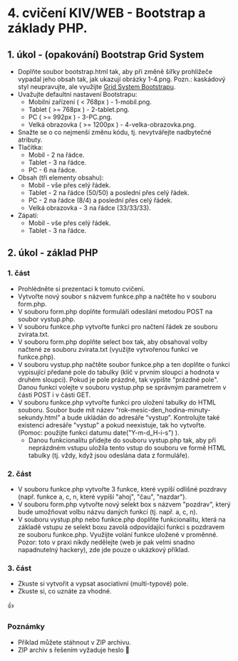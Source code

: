 # 4. cvičení KIV/WEB - Bootstrap a základy PHP.


## 1. úkol - (opakování) Bootstrap Grid System

* Doplňte soubor bootstrap.html tak, aby při změně šířky prohlížeče vypadal jeho obsah tak, jak ukazují obrázky 1-4.png. Pozn.: kaskádový styl neupravujte, ale využijte [Grid System Bootstrapu](http://www.w3schools.com/bootstrap/bootstrap_grid_system.asp).
* Uvažujte defaultní nastavení Bootstrapu:
  * Mobilní zařízení ( < 768px ) - 1-mobil.png.
  * Tablet ( >= 768px ) - 2-tablet.png.
  * PC ( >= 992px ) - 3-PC.png.
  * Velká obrazovka ( >= 1200px ) - 4-velka-obrazovka.png.
* Snažte se o co nejmenší změnu kódu, tj. nevytvářejte nadbytečné atributy.
* Tlačítka:
  * Mobil - 2 na řádce.
  * Tablet - 3 na řádce.
  * PC - 6 na řádce.
* Obsah (tři elementy obsahu):
  * Mobil - vše přes celý řádek.
  * Tablet - 2 na řádce (50/50) a poslední přes celý řádek.
  * PC - 2 na řádce (8/4) a poslední přes celý řádek.
  * Velká obrazovka - 3 na řádce (33/33/33).
* Zápatí:
  * Mobil - vše přes celý řádek.
  * Tablet - 3 na řádce.
  
## 2. úkol - základ PHP

### 1. část

* Prohlédněte si prezentaci k tomuto cvičení.
* Vytvořte nový soubor s názvem funkce.php a načtěte ho v souboru form.php.
* V souboru form.php doplňte formuláři odesílání metodou POST na soubor vystup.php.
* V souboru funkce.php vytvořte funkci pro načtení řádek ze souboru zvirata.txt.
* V souboru form.php doplňte select box tak, aby obsahoval volby načtené ze souboru zvirata.txt (využijte vytvořenou funkci ve funkce.php).
* V souboru vystup.php načtěte soubor funkce.php a ten doplňte o funkci vypisující předané pole do tabulky (klíč v prvním sloupci a hodnota v druhém sloupci). Pokud je pole prázdné, tak vypište "prázdné pole". Danou funkci volejte v souboru vystup.php se správným parametrem v části POST i v části GET.
* V souboru funkce.php vytvořte funkci pro uložení tabulky do HTML souboru. Soubor bude mít název “rok-mesic-den_hodina-minuty-sekundy.html” a bude ukládán do adresáře “vystup”. Kontrolujte také existenci adresáře "vystup" a pokud neexistuje, tak ho vytvořte. (Pomoc: použijte funkci datumu date("Y-m-d_H-i-s") ).
  * Danou funkcionalitu přidejte do souboru vystup.php tak, aby při neprázdném vstupu uložila tento vstup do souboru ve formě HTML tabulky (tj. vždy, když jsou odeslána data z formuláře).

### 2. část

* V souboru funkce.php vytvořte 3 funkce, které vypíší odlišné pozdravy (např. funkce a, c, n, které vypíší "ahoj", "čau", "nazdar").
* V souboru form.php vytvořte nový selekt box s názvem "pozdrav", který bude umožňovat volbu názvu daných funkcí (tj. např. a, c, n).
* V souboru vystup.php nebo funkce.php doplňte funkcionalitu, která na základě vstupu ze selekt boxu zavolá odpovídající funkci s pozdravem ze souboru funkce.php. Využijte volání funkce uložené v proměnné. Pozor: toto v praxi nikdy nedělejte (web je pak velmi snadno napadnutelný hackery), zde jde pouze o ukázkový příklad.

### 3. část

* Zkuste si vytvořit a vypsat asociativní (multi-typové) pole.
* Zkuste si, co uznáte za vhodné.


:+1:


### Poznámky

* Příklad můžete stáhnout v ZIP archivu.
* ZIP archiv s řešením vyžaduje heslo :panda_face: